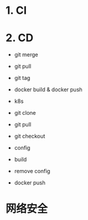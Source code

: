 # 1. CI

# 2. CD
- git merge
- git pull
- git tag
- docker build & docker push
- k8s



- git clone 
- git pull
- git checkout 
- config
- build
- remove config
- docker push


# 网络安全
